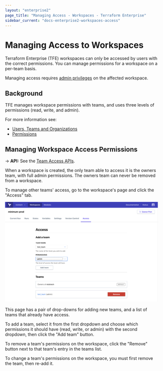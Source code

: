 ```yaml
---
layout: "enterprise2"
page_title: "Managing Access - Workspaces - Terraform Enterprise"
sidebar_current: "docs-enterprise2-workspaces-access"
---
```


# Managing Access to Workspaces

Terraform Enterprise (TFE) workspaces can only be accessed by users with the correct permissions. You can manage permissions for a workspace on a per-team basis.

Managing access requires [admin privileges](../users-teams-organizations/permissions.html) on the affected workspace.

## Background

TFE manages workspace permissions with teams, and uses three levels of permissions (read, write, and admin).

For more information see:

- [Users, Teams and Organizations](../users-teams-organizations/index.html)
- [Permissions](../users-teams-organizations/permissions.html)

## Managing Workspace Access Permissions

-> **API:** See the [Team Access APIs](../api/team-access.html).

When a workspace is created, the only team able to access it is the owners team, with full admin permissions. The owners team can never be removed from a workspace.

To manage other teams' access, go to the workspace's page and click the "Access" tab.

![Screenshot: a workspace's access settings page](./images/access.png)

This page has a pair of drop-downs for adding new teams, and a list of teams that already have access.

To add a team, select it from the first dropdown and choose which permissions it should have (read, write, or admin) with the second dropdown, then click the "Add team" button.

To remove a team's permissions on the workspace, click the "Remove" button next to that team's entry in the teams list.

To change a team's permissions on the workspace, you must first remove the team, then re-add it.



